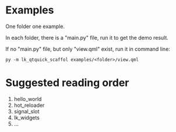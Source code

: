 # Examples

One folder one example.

In each folder, there is a "main.py" file, run it to get the demo result.

If no "main.py" file, but only "view.qml" exist, run it in command line:

```shell
py -m lk_qtquick_scaffol examples/<folder>/view.qml
```

# Suggested reading order

1. hello_world
2. hot_reloader
3. signal_slot
4. lk_widgets
5. ...
